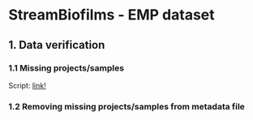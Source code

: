 # StreamBiofilms - EMP dataset

## 1. Data verification

### 1.1 Missing projects/samples
Script: [link!](https://github.com/Mass23/StreamBiofilms/blob/master/control_accessions.py)

### 1.2 Removing missing projects/samples from metadata file
